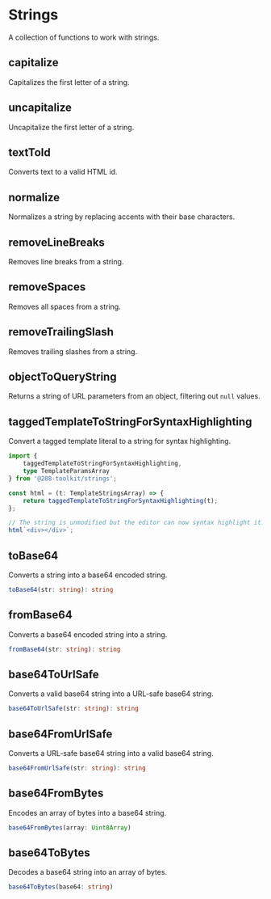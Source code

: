 # Strings

A collection of functions to work with strings.

## capitalize

Capitalizes the first letter of a string.

## uncapitalize

Uncapitalize the first letter of a string.

## textToId

Converts text to a valid HTML id.

## normalize

Normalizes a string by replacing accents with their base characters.

## removeLineBreaks

Removes line breaks from a string.

## removeSpaces

Removes all spaces from a string.

## removeTrailingSlash

Removes trailing slashes from a string.

## objectToQueryString

Returns a string of URL parameters from an object, filtering out `null` values.

## taggedTemplateToStringForSyntaxHighlighting

Convert a tagged template literal to a string for syntax highlighting.

```ts
import {
	taggedTemplateToStringForSyntaxHighlighting,
	type TemplateParamsArray
} from '@288-toolkit/strings';

const html = (t: TemplateStringsArray) => {
	return taggedTemplateToStringForSyntaxHighlighting(t);
};

// The string is unmodified but the editor can now syntax highlight it.
html`<div></div>`;
```

## toBase64

Converts a string into a base64 encoded string.

```typescript
toBase64(str: string): string
```

## fromBase64

Converts a base64 encoded string into a string.

```typescript
fromBase64(str: string): string
```

## base64ToUrlSafe

Converts a valid base64 string into a URL-safe base64 string.

```typescript
base64ToUrlSafe(str: string): string
```

## base64FromUrlSafe

Converts a URL-safe base64 string into a valid base64 string.

```typescript
base64FromUrlSafe(str: string): string
```

## base64FromBytes

Encodes an array of bytes into a base64 string.

```typescript
base64FromBytes(array: Uint8Array)
```

## base64ToBytes

Decodes a base64 string into an array of bytes.

```typescript
base64ToBytes(base64: string)
```
